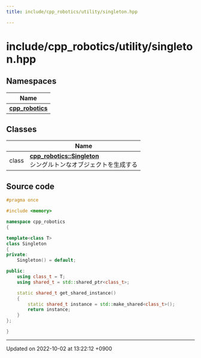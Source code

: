 ```yaml
---
title: include/cpp_robotics/utility/singleton.hpp

---
```


# include/cpp_robotics/utility/singleton.hpp



## Namespaces

| Name           |
| -------------- |
| **[cpp_robotics](/cpp_robotics/doxybook/Namespaces/namespacecpp__robotics/)**  |

## Classes

|                | Name           |
| -------------- | -------------- |
| class | **[cpp_robotics::Singleton](/cpp_robotics/doxybook/Classes/classcpp__robotics_1_1Singleton/)** <br>シングルトンなオブジェクトを生成する  |




## Source code

```cpp
#pragma once

#include <memory>

namespace cpp_robotics
{

template<class T>
class Singleton
{
private:
    Singleton() = default;

public:
    using class_t = T;
    using shared_t = std::shared_ptr<class_t>;

    static shared_t get_shared_instance()
    {
        static shared_t instance = std::make_shared<class_t>();
        return instance;
    }
};

}
```


-------------------------------

Updated on 2022-10-02 at 13:22:12 +0900
